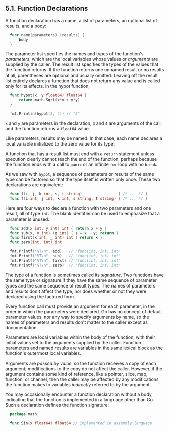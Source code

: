 ## 5.1. Function Declarations 

A function declaration has a name, a list of parameters, an optional list of results, and a body:
```go
  func name(parameters) (results) { 
      body
  }
```
The parameter list specifies the names and types of the function's *parameters*, which are the local variables whose values or *arguments* are supplied by the caller. The result list specifies the types of the values that the function returns. If the function returns one unnamed result or no results at all, parentheses are optional and usually omitted. Leaving off the result list entirely declares a function that does not return any value and is called only for its effects. In the hypot function,
```go
  func hypot(x, y float64) float64 {
      return math.Sqrt(x*x + y*y)
  }

  fmt.Println(hypot(3, 4)) // "5"
```
`x` and `y` are parameters in the declaration, `3` and `4` are arguments of the call, and the function returns a `float64` value.

Like parameters, results may be named. In that case, each name declares a local variable initialized to the zero value for its type.

A function that has a result list must end with a `return` statement unless execution clearly cannot reach the end of the function, perhaps because the function ends with a call to `panic` or an infinite `for` loop with no `break`.

As we saw with `hypot`, a sequence of parameters or results of the same type can be factored so that the type itself is written only once. These two declarations are equivalent:
```go
  func f(i, j, k int, s, t string)                { /* ... */ }
  func f(i int, j int, k int, s string, t string) { /* ... */ }
```
Here are four ways to declare a function with two parameters and one result, all of type `int`. The blank identifier can be used to emphasize that a parameter is unused.
```go
  func add(x int, y int) int { return x + y } 
  func sub(x, y int) (z int) { z = x - y; return } 
  func first(x int, _ int) int { return x }
  func zero(int, int) int

  fmt.Printf("%T\n", add)   // "func(int, int) int"
  fmt.Printf("%T\n", sub)   // "func(int, int) int"
  fmt.Printf("%T\n", first) // "func(int, int) int"
  fmt.Printf("%T\n", zero)  // "func(int, int) int"
```

The type of a function is sometimes called its *signature*. Two functions have the same type or signature if they have the same sequence of parameter types and the same sequence of result types. The names of parameters and results don't affect the type, nor does whether or not they were declared using the factored form.

Every function call must provide an argument for each parameter, in the order in which the parameters were declared. Go has no concept of default parameter values, nor any way to specify arguments by name, so the names of parameters and results don't matter to the caller except as documentation.

Parameters are local variables within the body of the function, with their initial values set to the arguments supplied by the caller. Function parameters and named results are variables in the same lexical block as the function's outermost local variables.

Arguments are *passed by value*, so the function receives a copy of each argument; modifications to the copy do not affect the caller. However, if the argument contains some kind of reference, like a pointer, slice, map, function, or channel, then the caller may be affected by any modifications the function makes to variables *indirectly* referred to by the argument.

You may occasionally encounter a function declaration without a body, indicating that the function is implemented in a language other than Go. Such a declaration defines the function signature:
```go
  package math

  func Sin(x float64) float64 // implemented in assembly language
```

